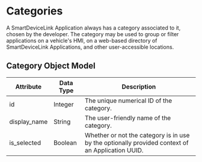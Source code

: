 # Categories
A SmartDeviceLink Application always has a category associated to it, chosen by the developer. The category may be used to group or filter applications on a vehicle's HMI, on a web-based directory of SmartDeviceLink Applications, and other user-accessible locations.

## Category Object Model
| Attribute | Data Type | Description |
|-----------|-----------|-------------|
| id | Integer | The unique numerical ID of the category. |
| display_name | String | The user-friendly name of the category. |
| is_selected | Boolean | Whether or not the category is in use by the optionally provided context of an Application UUID. |
